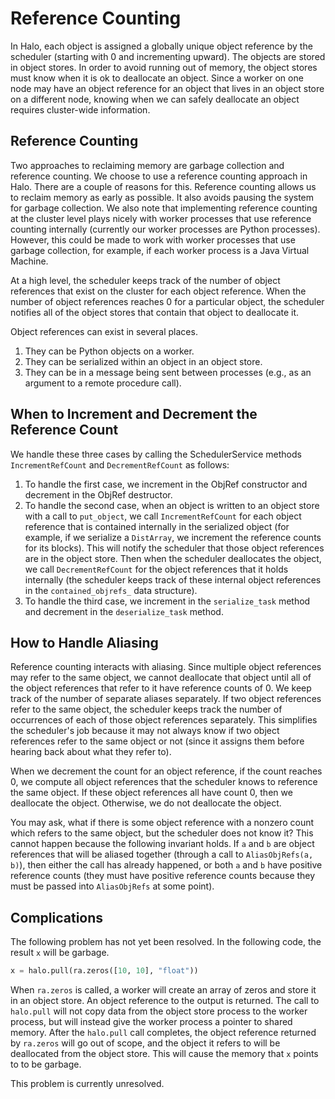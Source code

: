 # Reference Counting

In Halo, each object is assigned a globally unique object reference by the
scheduler (starting with 0 and incrementing upward). The objects are stored in
object stores. In order to avoid running out of memory, the object stores must
know when it is ok to deallocate an object. Since a worker on one node may have
an object reference for an object that lives in an object store on a different
node, knowing when we can safely deallocate an object requires cluster-wide
information.

## Reference Counting

Two approaches to reclaiming memory are garbage collection and reference
counting. We choose to use a reference counting approach in Halo. There are a
couple of reasons for this. Reference counting allows us to reclaim memory as
early as possible. It also avoids pausing the system for garbage collection. We
also note that implementing reference counting at the cluster level plays nicely
with worker processes that use reference counting internally (currently our
worker processes are Python processes). However, this could be made to work with
worker processes that use garbage collection, for example, if each worker
process is a Java Virtual Machine.

At a high level, the scheduler keeps track of the number of object references
that exist on the cluster for each object reference. When the number of object
references reaches 0 for a particular object, the scheduler notifies all of the
object stores that contain that object to deallocate it.

Object references can exist in several places.

1. They can be Python objects on a worker.
2. They can be serialized within an object in an object store.
3. They can be in a message being sent between processes (e.g., as an argument
to a remote procedure call).

## When to Increment and Decrement the Reference Count

We handle these three cases by calling the SchedulerService methods
`IncrementRefCount` and `DecrementRefCount` as follows:

1. To handle the first case, we increment in the ObjRef constructor and
decrement in the ObjRef destructor.
2. To handle the second case, when an object is written to an object store with
a call to `put_object`, we call `IncrementRefCount` for each object reference
that is contained internally in the serialized object (for example, if we
serialize a `DistArray`, we increment the reference counts for its blocks). This
will notify the scheduler that those object references are in the object store.
Then when the scheduler deallocates the object, we call `DecrementRefCount` for
the object references that it holds internally (the scheduler keeps track of
these internal object references in the `contained_objrefs_` data structure).
3. To handle the third case, we increment in the `serialize_task` method and
decrement in the `deserialize_task` method.

## How to Handle Aliasing
Reference counting interacts with aliasing. Since multiple object references
may refer to the same object, we cannot deallocate that object until all of the
object references that refer to it have reference counts of 0. We keep track of
the number of separate aliases separately. If two object references refer to the
same object, the scheduler keeps track the number of occurrences of each of
those object references separately. This simplifies the scheduler's job because
it may not always know if two object references refer to the same object or not
(since it assigns them before hearing back about what they refer to).

When we decrement the count for an object reference, if the count reaches 0,
we compute all object references that the scheduler knows to reference the same
object. If these object references all have count 0, then we deallocate the
object. Otherwise, we do not deallocate the object.

You may ask, what if there is some object reference with a nonzero count which
refers to the same object, but the scheduler does not know it? This cannot
happen because the following invariant holds. If `a` and `b` are object
references that will be aliased together (through a call to
`AliasObjRefs(a, b)`), then either the call has already happened, or both `a`
and `b` have positive reference counts (they must have positive reference counts
because they must be passed into `AliasObjRefs` at some point).

## Complications
The following problem has not yet been resolved. In the following code, the
result `x` will be garbage.
```python
x = halo.pull(ra.zeros([10, 10], "float"))
```
When `ra.zeros` is called, a worker will create an array of zeros and store
it in an object store. An object reference to the output is returned. The call
to `halo.pull` will not copy data from the object store process to the worker
process, but will instead give the worker process a pointer to shared memory.
After the `halo.pull` call completes, the object reference returned by
`ra.zeros` will go out of scope, and the object it refers to will be
deallocated from the object store. This will cause the memory that `x` points to
to be garbage.

This problem is currently unresolved.

